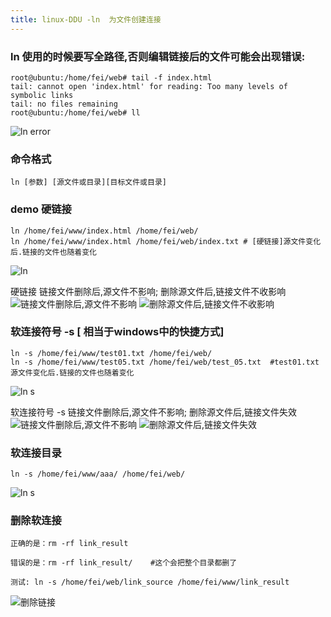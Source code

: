 ```yaml
---
title: linux-DDU -ln  为文件创建连接  
---
```

### ln 使用的时候要写全路径,否则编辑链接后的文件可能会出现错误:

```
root@ubuntu:/home/fei/web# tail -f index.html 
tail: cannot open 'index.html' for reading: Too many levels of symbolic links
tail: no files remaining
root@ubuntu:/home/fei/web# ll
```

![ln error](/img/ubuntu/linux_command/linux_ln/error.png "ln error")

### 命令格式
```
ln [参数] [源文件或目录][目标文件或目录]
```

### demo 硬链接
```
ln /home/fei/www/index.html /home/fei/web/    
ln /home/fei/www/index.html /home/fei/web/index.txt # [硬链接]源文件变化后.链接的文件也随着变化
```

![ln](/img/ubuntu/linux_command/linux_ln/ln.png "ln")

硬链接
链接文件删除后,源文件不影响; 
删除源文件后,链接文件不收影响
![链接文件删除后,源文件不影响](/img/ubuntu/linux_command/linux_ln/ln_001.png "链接文件删除后,源文件不影响")
![删除源文件后,链接文件不收影响](/img/ubuntu/linux_command/linux_ln/ln_002.png "删除源文件后,链接文件不收影响")


### 软连接符号 -s   [ 相当于windows中的快捷方式]
```
ln -s /home/fei/www/test01.txt /home/fei/web/
ln -s /home/fei/www/test05.txt /home/fei/web/test_05.txt  #test01.txt 源文件变化后.链接的文件也随着变化
```

![ln s](/img/ubuntu/linux_command/linux_ln/ln_s.png "ln s 软连接符号")

软连接符号 -s
链接文件删除后,源文件不影响; 
删除源文件后,链接文件失效
![链接文件删除后,源文件不影响](/img/ubuntu/linux_command/linux_ln/ln_01.png "链接文件删除后,源文件不影响")
![删除源文件后,链接文件失效](/img/ubuntu/linux_command/linux_ln/ln_02.png "删除源文件后,链接文件失效")

### 软连接目录

```
ln -s /home/fei/www/aaa/ /home/fei/web/
```

![ln s](/img/ubuntu/linux_command/linux_ln/ln_s_dir.png "ln s 软连接符号")

### 删除软连接

```
正确的是：rm -rf link_result

错误的是：rm -rf link_result/    #这个会把整个目录都删了

测试: ln -s /home/fei/web/link_source /home/fei/www/link_result
```

![删除链接](/img/ubuntu/linux_command/linux_ln/ln_del.gif "删除链接")



































































